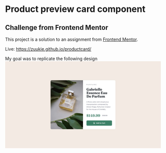 # Product preview card component
## Challenge from Frontend Mentor
This project is a solution to an assignment from [Frontend Mentor](https://www.frontendmentor.io/challenges/product-preview-card-component-GO7UmttRfa).

Live: https://zuukie.github.io/productcard/

My goal was to replicate the following design
![img](/design/desktop-design.jpg)
